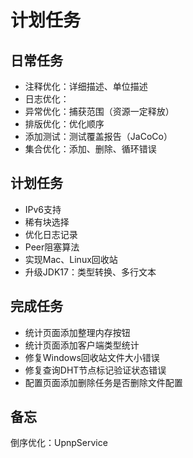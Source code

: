 # 计划任务

## 日常任务

* 注释优化：详细描述、单位描述
* 日志优化：
* 异常优化：捕获范围（资源一定释放）
* 排版优化：优化顺序
* 添加测试：测试覆盖报告（JaCoCo）
* 集合优化：添加、删除、循环错误

## 计划任务

* IPv6支持
* 稀有块选择
* 优化日志记录
* Peer阻塞算法
* 实现Mac、Linux回收站
* 升级JDK17：类型转换、多行文本

## 完成任务

* 统计页面添加整理内存按钮
* 统计页面添加客户端类型统计
* 修复Windows回收站文件大小错误
* 修复查询DHT节点标记验证状态错误
* 配置页面添加删除任务是否删除文件配置

## 备忘

倒序优化：UpnpService